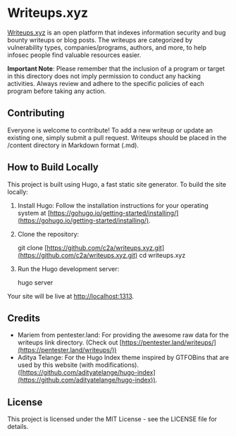 
# Writeups.xyz

[](https://github.com/c2a/writeups.xyz#writeupsxyz)

[Writeups.xyz](https://writeups.xyz) is an open platform that indexes information security and bug bounty writeups or blog posts. The writeups are categorized by vulnerability types, companies/programs, authors, and more, to help infosec people find valuable resources easier.

**Important Note**: Please remember that the inclusion of a program or target in this directory does not imply permission to conduct any hacking activities. Always review and adhere to the specific policies of each program before taking any action.

## Contributing

[](https://github.com/c2a/writeups.xyz#contributing)

Everyone is welcome to contribute! To add a new writeup or update an existing one, simply submit a pull request. Writeups should be placed in the /content directory in Markdown format (.md).

## How to Build Locally

[](https://github.com/c2a/writeups.xyz#how-to-build-locally)

This project is built using Hugo, a fast static site generator. To build the site locally:

1.  Install Hugo: Follow the installation instructions for your operating system at [https://gohugo.io/getting-started/installing/](https://gohugo.io/getting-started/installing/).
2.  Clone the repository: 

    git clone [https://github.com/c2a/writeups.xyz.git](https://github.com/c2a/writeups.xyz.git) 
    cd writeups.xyz

3.  Run the Hugo development server: 

    hugo server

Your site will be live at [http://localhost:1313](http://localhost:1313).

## Credits

[](https://github.com/c2a/writeups.xyz#credits)

-   Mariem from pentester.land: For providing the awesome raw data for the writeups link directory. (Check out [https://pentester.land/writeups/](https://pentester.land/writeups/))
-   Aditya Telange: For the Hugo Index theme inspired by GTFOBins that are used by this website (with modifications). ([https://github.com/adityatelange/hugo-index](https://github.com/adityatelange/hugo-index)).

## License

[](https://github.com/c2a/writeups.xyz#license)

This project is licensed under the MIT License - see the LICENSE file for details.
